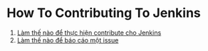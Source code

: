 # How To Contributing To Jenkins

1. [Làm thế nào để thực hiện contribute cho Jenkins](./Contributing_to_Jenkins.md)
2. [Làm thế nào để báo cáo một issue](./How_To_Report_An_Issue.md)

